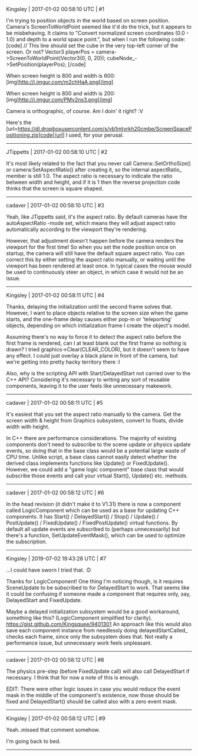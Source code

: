 Kingsley | 2017-01-02 00:58:10 UTC | #1

I'm trying to position objects in the world based on screen position. Camera's ScreenToWorldPoint seemed like it'd do the trick, but it appears to be misbehaving.
It claims to "Convert normalized screen coordinates (0.0 - 1.0) and depth to a world space point.", but when I run the following code:
[code]
    // This line should set the cube in the very top-left corner of the screen. Or not?
    Vector3 playerPos = camera->ScreenToWorldPoint(Vector3(0, 0, 20));
    cubeNode_->SetPosition(playerPos);
[/code]

When screen height is 800 and width is 600:
[img]http://i.imgur.com/m2chHaA.png[/img]

When screen height is 800 and width is 200:
[img]http://i.imgur.com/PMv2ns3.png[/img]

Camera is orthographic, of course. Am I doin' it right? :V 

Here's the [url=https://dl.dropboxusercontent.com/s/vb1mtvrkh20cmbe/ScreenSpacePositioning.zip]code[/url] I used, for your perusal.

-------------------------

JTippetts | 2017-01-02 00:58:10 UTC | #2

It's most likely related to the fact that you never call Camera::SetOrthoSize() or camera:SetAspectRatio() after creating it, so the internal aspectRatio_ member is still 1.0. The aspect ratio is necessary to indicate the ratio between width and height, and if it is 1 then the reverse projection code thinks that the screen is square shaped.

-------------------------

cadaver | 2017-01-02 00:58:10 UTC | #3

Yeah, like JTippetts said, it's the aspect ratio. By default cameras have the autoAspectRatio -mode set, which means they will adjust aspect ratio automatically according to the viewport they're rendering.

However, that adjustment doesn't happen before the camera renders the viewport for the first time! So when you set the node position once on startup, the camera will still have the default square aspect ratio. You can correct this by either setting the aspect ratio manually, or waiting until the viewport has been rendered at least once. In typical cases the mouse would be used to continuously steer an object, in which case it would not be an issue.

-------------------------

Kingsley | 2017-01-02 00:58:11 UTC | #4

Thanks, delaying the initialization until the second frame solves that. However, I want to place objects relative to the screen size when the game starts, and the one-frame delay causes either pop-in or 'teleporting' objects, depending on which initialization frame I create the object's model. 

Assuming there's no way to force it to detect the aspect ratio before the first frame is rendered, can I at least blank out the first frame so nothing is drawn? I tried graphics->Clear(CLEAR_COLOR), but it doesn't seem to have any effect.
I could just overlay a black plane in front of the camera, but we're getting into pretty hacky territory there :I

Also, why is the scripting API with Start/DelayedStart not carried over to the C++ API? Considering it's necessary to writing any sort of reusable components, leaving it to the user feels like unnecessary makework.

-------------------------

cadaver | 2017-01-02 00:58:11 UTC | #5

It's easiest that you set the aspect ratio manually to the camera. Get the screen width & height from Graphics subsystem, convert to floats, divide width with height.

In C++ there are performance considerations. The majority of existing components don't need to subscribe to the scene update or physics update events, so doing that in the base class would be a potential large waste of CPU time. Unlike script, a base class cannot easily detect whether the derived class implements functions like Update() or FixedUpdate(). However, we could add a "game logic component" base class that would subscribe those events and call your virtual Start(), Update() etc. methods.

-------------------------

cadaver | 2017-01-02 00:58:12 UTC | #6

In the head revision (it didn't make it to V1.31) there is now a component called LogicComponent which can be used as a base for updating C++ components. It has Start() / DelayedStart() / Stop() / Update() / PostUpdate() / FixedUpdate() / FixedPostUpdate() virtual functions. By default all update events are subscribed to (perhaps unnecessarily) but there's a function, SetUpdateEventMask(), which can be used to optimize the subscription.

-------------------------

Kingsley | 2019-07-02 19:43:28 UTC | #7

...I could have sworn I tried that. :D

Thanks for LogicComponent! One thing I'm noticing though, is it requires SceneUpdate to be subscribed to for DelayedStart to work. That seems like it could be confusing if someone made a component that requires only, say, DelayedStart and FixedUpdate. 

Maybe a delayed initialization subsystem would be a good workaround, something like this? (LogicComponent simplified for clarity).
https://gist.github.com/Kingsquee/9401301
An approach like this would also save each component instance from needlessly doing delayedStartCalled_ checks each frame, since only the subsystem does that. Not really a performance issue, but unnecessary work feels unpleasant.

-------------------------

cadaver | 2017-01-02 00:58:12 UTC | #8

The physics pre-step (before FixedUpdate call) will also call DelayedStart if necessary. I think that for now a note of this is enough.

EDIT: There were other logic issues in case you would reduce the event mask in the middle of the component's existence, now those should be fixed and DelayedStart() should be called also with a zero event mask.

-------------------------

Kingsley | 2017-01-02 00:58:12 UTC | #9

Yeah..missed that comment somehow. 

I'm going back to bed.

-------------------------

